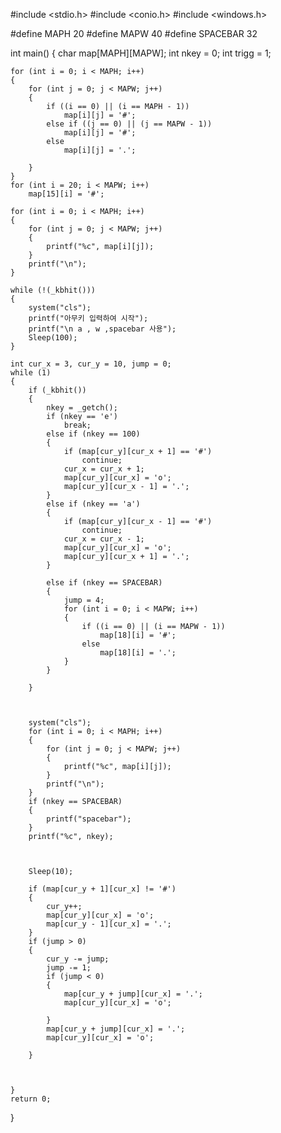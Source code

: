 #include <stdio.h>
#include <conio.h>
#include <windows.h>

#define MAPH 20
#define MAPW 40
#define SPACEBAR 32

int main()
{
    char map[MAPH][MAPW];
    int nkey = 0;
    int trigg = 1;


    for (int i = 0; i < MAPH; i++)
    {
        for (int j = 0; j < MAPW; j++)
        {
            if ((i == 0) || (i == MAPH - 1))
                map[i][j] = '#';
            else if ((j == 0) || (j == MAPW - 1))
                map[i][j] = '#';
            else
                map[i][j] = '.';

        }
    }
    for (int i = 20; i < MAPW; i++)
        map[15][i] = '#';

    for (int i = 0; i < MAPH; i++)
    {
        for (int j = 0; j < MAPW; j++)
        {
            printf("%c", map[i][j]);
        }
        printf("\n");
    }

    while (!(_kbhit()))
    {
        system("cls");
        printf("아무키 입력하여 시작");
        printf("\n a , w ,spacebar 사용");
        Sleep(100);
    }

    int cur_x = 3, cur_y = 10, jump = 0;
    while (1)
    {
        if (_kbhit())
        {
            nkey = _getch();
            if (nkey == 'e')
                break;
            else if (nkey == 100)
            {
                if (map[cur_y][cur_x + 1] == '#')
                    continue;
                cur_x = cur_x + 1;
                map[cur_y][cur_x] = 'o';
                map[cur_y][cur_x - 1] = '.';
            }
            else if (nkey == 'a')
            {
                if (map[cur_y][cur_x - 1] == '#')
                    continue;
                cur_x = cur_x - 1;
                map[cur_y][cur_x] = 'o';
                map[cur_y][cur_x + 1] = '.';
            }

            else if (nkey == SPACEBAR)
            {
                jump = 4;
                for (int i = 0; i < MAPW; i++)
                {
                    if ((i == 0) || (i == MAPW - 1))
                        map[18][i] = '#';
                    else
                        map[18][i] = '.';
                }
            }

        }



        system("cls");
        for (int i = 0; i < MAPH; i++)
        {
            for (int j = 0; j < MAPW; j++)
            {
                printf("%c", map[i][j]);
            }
            printf("\n");
        }
        if (nkey == SPACEBAR)
        {
            printf("spacebar");
        }
        printf("%c", nkey);
 


        Sleep(10);

        if (map[cur_y + 1][cur_x] != '#')
        {
            cur_y++;
            map[cur_y][cur_x] = 'o';
            map[cur_y - 1][cur_x] = '.';
        }
        if (jump > 0)
        {
            cur_y -= jump;
            jump -= 1;
            if (jump < 0)
            {
                map[cur_y + jump][cur_x] = '.';
                map[cur_y][cur_x] = 'o';

            }
            map[cur_y + jump][cur_x] = '.';
            map[cur_y][cur_x] = 'o';

        }



    }
    return 0;
}

